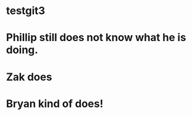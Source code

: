 testgit3
========
Phillip still does not know what he is doing. 
========
Zak does
========
Bryan kind of does!
========
